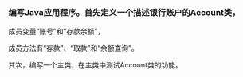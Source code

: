 ### 编写Java应用程序。首先定义一个描述银行账户的Account类，
成员变量“账号”和“存款余额”，

成员方法有“存款”、“取款”和“余额查询”。

其次，编写一个主类，在主类中测试Account类的功能。
